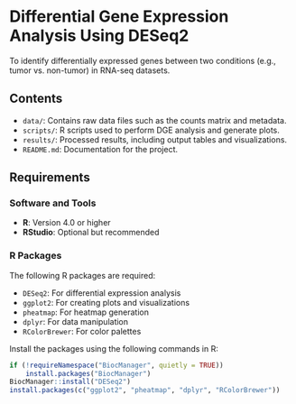 # Differential Gene Expression Analysis Using DESeq2

To identify differentially expressed genes between two conditions (e.g., tumor vs. non-tumor) in RNA-seq datasets.


## **Contents**

- `data/`: Contains raw data files such as the counts matrix and metadata.
- `scripts/`: R scripts used to perform DGE analysis and generate plots.
- `results/`: Processed results, including output tables and visualizations.
- `README.md`: Documentation for the project.


## **Requirements**

### **Software and Tools**
- **R**: Version 4.0 or higher
- **RStudio**: Optional but recommended

### **R Packages**
The following R packages are required:
- `DESeq2`: For differential expression analysis
- `ggplot2`: For creating plots and visualizations
- `pheatmap`: For heatmap generation
- `dplyr`: For data manipulation
- `RColorBrewer`: For color palettes

Install the packages using the following commands in R:
```R
if (!requireNamespace("BiocManager", quietly = TRUE))
    install.packages("BiocManager")
BiocManager::install("DESeq2")
install.packages(c("ggplot2", "pheatmap", "dplyr", "RColorBrewer"))
